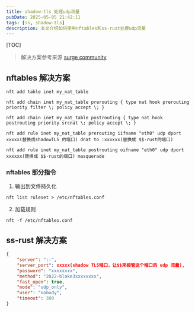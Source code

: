 ```yaml
---
title: shadow-tls 处理udp流量
pubDate: 2025-05-05 21:42:11
tags: [ss, shadow-tls]
description: 本文介绍如何使用nftables和ss-rust处理udp流量
---
```


[TOC]

> 解决方案参考来源 [surge community](https://community.nssurge.com/d/1711-shadowsocks-rustshadow-tlsudp)

## nftables 解决方案

```shell
nft add table inet my_nat_table

nft add chain inet my_nat_table prerouting { type nat hook prerouting priority filter \; policy accept \; }

nft add chain inet my_nat_table postrouting { type nat hook postrouting priority srcnat \; policy accept \; }

nft add rule inet my_nat_table prerouting iifname "eth0" udp dport xxxxx(替换成shadowTLS 的端口) dnat to :xxxxxx(替换成 $$-rust的端口)

nft add rule inet my_nat_table postrouting oifname "eth0" udp dport xxxxxx(替换成 $$-rust的端口) masquerade
```

### nftables 部分指令

1. 输出到文件持久化

```shell
nft list ruleset > /etc/nftables.conf
```

2. 加载规则

```shell
nft -f /etc/nftables.conf
```

## ss-rust 解决方案

```json
{
    "server": "::",
    "server_port": xxxxx(shadow TLS端口，让$$来接管这个端口的 udp 流量),
    "password": "xxxxxxxx",
    "method": "2022-blake3xxxxxxxx",
    "fast_open": true,
    "mode": "udp_only",
    "user": "nobody",
    "timeout": 300
}
```
